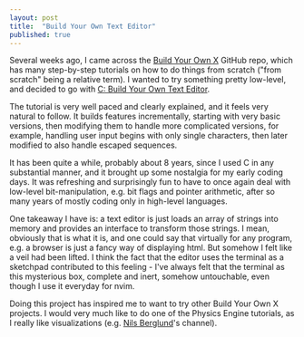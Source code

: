 ```yaml
---
layout: post
title:  "Build Your Own Text Editor"
published: true
---
```


Several weeks ago, I came across the
[Build Your Own X](https://github.com/codecrafters-io/build-your-own-x)
GitHub repo, which has many step-by-step tutorials on
how to do things from scratch ("from scratch" being a relative term).
I wanted to try something pretty low-level,
and decided to go with
[C: Build Your Own Text Editor](
https://viewsourcecode.org/snaptoken/kilo/index.html).

The tutorial is very well paced and clearly explained,
and it feels very natural to follow.
It builds features incrementally, starting with very basic versions,
then modifying them to handle more complicated versions,
for example, handling user input begins with only single characters,
then later modified to also handle escaped sequences.

It has been quite a while, probably about 8 years,
since I used C in any substantial manner,
and it brought up some nostalgia for my early coding days.
It was refreshing and surprisingly fun to have to once again deal with
low-level bit-manipulation, e.g. bit flags and pointer arithmetic,
after so many years of mostly coding only in high-level languages.

One takeaway I have is: a text editor is just loads an array of strings
into memory and provides an interface to transform those strings.
I mean, obviously that is what it is, and one could say that virtually
for any program, e.g. a browser is just a fancy way of displaying html.
But somehow I felt like a veil had been lifted.
I think the fact that the editor uses the terminal as a sketchpad
contributed to this feeling - I've always felt that the terminal
as this mysterious box, complete and inert, somehow untouchable,
even though I use it everyday for nvim.

Doing this project has inspired me to want to try other Build Your Own X
projects. I would very much like to do one of the Physics Engine
tutorials, as I really like visualizations
(e.g. [Nils Berglund](https://www.youtube.com/@NilsBerglund)'s channel).
